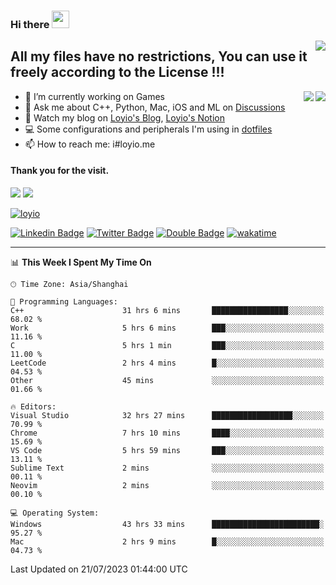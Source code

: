 <h3 align="left">Hi there <img src="https://media.giphy.com/media/hvRJCLFzcasrR4ia7z/giphy.gif" width="28"></h3>
<a align="right" href="https://github.com/loyio/loyio/blob/master/STAR/README.md"><img align="right" src="https://img.shields.io/badge/LOYIO-STAR-green" /></a>

## All my files have no restrictions, You can use it freely according to the License !!!

<a href="https://github.com/loyio#gh-light-mode-only">
     <img align="right"  src="https://loy-readme.vercel.app/api/top-langs/?username=loyio&langs_count=6&hide=css,html,jupyter%20notebook" />
</a>

<a href="https://github.com/loyio#gh-dark-mode-only">
  <img align="right"  src="https://loy-readme.vercel.app/api/top-langs/?username=loyio&langs_count=6&theme=slateorange&hide=css,html,jupyter%20notebook" />
</a>



- 🔭 I’m currently working on Games
- 💬 Ask me about C++, Python, Mac, iOS and ML on [Discussions](https://github.com/loyio/blog/discussions)
- 📔 Watch my blog on [Loyio's Blog](https://loyio.me), [Loyio's Notion](https://loyio.notion.site/loyio/Loyio-s-Dashboard-2f56bd29222a445ea9d9e8802a1ac83b)
- 💻 Some configurations and peripherals I'm using in [dotfiles](https://github.com/loyio/dotfiles)
- 📫 How to reach me: i#loyio.me


#### Thank you for the visit.
<img src="http://profile-counter.glitch.me/loyio/count.svg" />

<img src="https://loy-readme.vercel.app/api?username=loyio&show_icons=true&hide=stars&include_all_commits=true&hide_title=true&theme=slateorange" />

     

[![loyio](https://github-profile-trophy.vercel.app/?username=loyio&theme=onedark&column=4)](https://github.com/loyio)

[![Linkedin Badge](https://img.shields.io/badge/-@loyio-0077b5?style=flat-square&logo=Linkedin&logoColor=white&labelColor=0077b5&link=https://www.linkedin.com/in/loyio-hex-363172158/)](https://www.linkedin.com/in/loyio-hex-363172158/)
[![Twitter Badge](https://img.shields.io/badge/-@loyiome-1ca0f1?style=flat-square&labelColor=1ca0f1&logo=twitter&logoColor=white&link=https://twitter.com/loyiome)](https://twitter.com/loyiome)
[![Double Badge](https://img.shields.io/badge/@loyio-007722?style=flat&logo=Douban&logoColor=white)](https://www.douban.com/people/susmote)
[![wakatime](https://wakatime.com/badge/user/c0ddc104-5a20-41d1-ab9a-c4d9ea20a4d9.svg)](https://wakatime.com/@c0ddc104-5a20-41d1-ab9a-c4d9ea20a4d9)

-------
<!--START_SECTION:waka-->
📊 **This Week I Spent My Time On** 

```text
🕑︎ Time Zone: Asia/Shanghai

💬 Programming Languages: 
C++                      31 hrs 6 mins       █████████████████░░░░░░░░   68.02 % 
Work                     5 hrs 6 mins        ███░░░░░░░░░░░░░░░░░░░░░░   11.16 % 
C                        5 hrs 1 min         ███░░░░░░░░░░░░░░░░░░░░░░   11.00 % 
LeetCode                 2 hrs 4 mins        █░░░░░░░░░░░░░░░░░░░░░░░░   04.53 % 
Other                    45 mins             ░░░░░░░░░░░░░░░░░░░░░░░░░   01.66 % 

🔥 Editors: 
Visual Studio            32 hrs 27 mins      ██████████████████░░░░░░░   70.99 % 
Chrome                   7 hrs 10 mins       ████░░░░░░░░░░░░░░░░░░░░░   15.69 % 
VS Code                  5 hrs 59 mins       ███░░░░░░░░░░░░░░░░░░░░░░   13.11 % 
Sublime Text             2 mins              ░░░░░░░░░░░░░░░░░░░░░░░░░   00.11 % 
Neovim                   2 mins              ░░░░░░░░░░░░░░░░░░░░░░░░░   00.10 % 

💻 Operating System: 
Windows                  43 hrs 33 mins      ████████████████████████░   95.27 % 
Mac                      2 hrs 9 mins        █░░░░░░░░░░░░░░░░░░░░░░░░   04.73 % 
```


 Last Updated on 21/07/2023 01:44:00 UTC
<!--END_SECTION:waka-->

